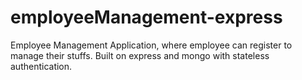 # employeeManagement-express
 Employee Management Application, where employee can register to manage their stuffs. Built on express and mongo with stateless authentication.
